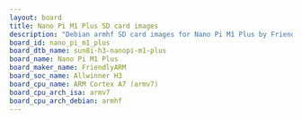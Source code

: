 ```yaml
---
layout: board
title: Nano Pi M1 Plus SD card images
description: "Debian armhf SD card images for Nano Pi M1 Plus by FriendlyARM, SoC: Allwinner H3, CPU ISA: armv7"
board_id: nano_pi_m1_plus
board_dtb_name: sun8i-h3-nanopi-m1-plus
board_name: Nano Pi M1 Plus
board_maker_name: FriendlyARM
board_soc_name: Allwinner H3
board_cpu_name: ARM Cortex A7 (armv7)
board_cpu_arch_isa: armv7
board_cpu_arch_debian: armhf
---
```

